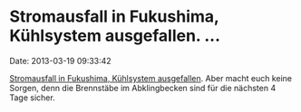 Stromausfall in Fukushima, Kühlsystem ausgefallen. \...
=======================================================

Date: 2013-03-19 09:33:42

[Stromausfall in Fukushima, Kühlsystem
ausgefallen](http://rt.com/news/fukushima-power-failure-cooling-445/).
Aber macht euch keine Sorgen, denn die Brennstäbe im Abklingbecken sind
für die nächsten 4 Tage sicher.
